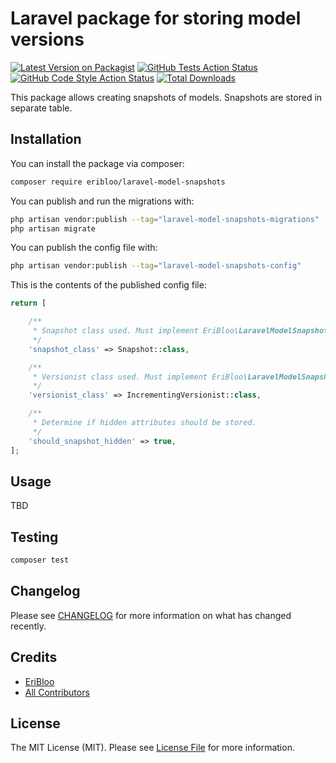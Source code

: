 # Laravel package for storing model versions

[![Latest Version on Packagist](https://img.shields.io/packagist/v/eribloo/laravel-model-snapshots.svg?style=flat-square)](https://packagist.org/packages/eribloo/laravel-model-snapshots)
[![GitHub Tests Action Status](https://img.shields.io/github/actions/workflow/status/eribloo/laravel-model-snapshots/run-tests.yml?branch=main&label=tests&style=flat-square)](https://github.com/eribloo/laravel-model-snapshots/actions?query=workflow%3Arun-tests+branch%3Amain)
[![GitHub Code Style Action Status](https://img.shields.io/github/actions/workflow/status/eribloo/laravel-model-snapshots/fix-php-code-style-issues.yml?branch=main&label=code%20style&style=flat-square)](https://github.com/eribloo/laravel-model-snapshots/actions?query=workflow%3A"Fix+PHP+code+style+issues"+branch%3Amain)
[![Total Downloads](https://img.shields.io/packagist/dt/eribloo/laravel-model-snapshots.svg?style=flat-square)](https://packagist.org/packages/eribloo/laravel-model-snapshots)

This package allows creating snapshots of models. Snapshots are stored in separate table.

## Installation

You can install the package via composer:

```bash
composer require eribloo/laravel-model-snapshots
```

You can publish and run the migrations with:

```bash
php artisan vendor:publish --tag="laravel-model-snapshots-migrations"
php artisan migrate
```

You can publish the config file with:

```bash
php artisan vendor:publish --tag="laravel-model-snapshots-config"
```

This is the contents of the published config file:

```php
return [

    /**
     * Snapshot class used. Must implement EriBloo\LaravelModelSnapshots\Contracts\SnapshotInterface interface.
     */
    'snapshot_class' => Snapshot::class,

    /**
     * Versionist class used. Must implement EriBloo\LaravelModelSnapshots\Contracts\VersionistInterface interface.
     */
    'versionist_class' => IncrementingVersionist::class,

    /**
     * Determine if hidden attributes should be stored.
     */
    'should_snapshot_hidden' => true,
];
```

## Usage

TBD

## Testing

```bash
composer test
```

## Changelog

Please see [CHANGELOG](CHANGELOG.md) for more information on what has changed recently.

[//]: # (## Contributing)

[//]: # ()

[//]: # (Please see [CONTRIBUTING]&#40;CONTRIBUTING.md&#41; for details.)

[//]: # (## Security Vulnerabilities)

[//]: # ()

[//]: # (Please review [our security policy]&#40;../../security/policy&#41; on how to report security vulnerabilities.)

## Credits

- [EriBloo](https://github.com/EriBloo)
- [All Contributors](../../contributors)

## License

The MIT License (MIT). Please see [License File](LICENSE.md) for more information.
